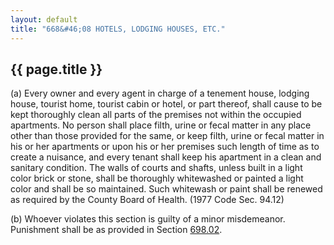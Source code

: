 ```yaml
---
layout: default 
title: "668&#46;08 HOTELS, LODGING HOUSES, ETC."
---
```


{{ page.title }}
----------------

​(a) Every owner and every agent in charge of a tenement house, lodging
house, tourist home, tourist cabin or hotel, or part thereof, shall
cause to be kept thoroughly clean all parts of the premises not within
the occupied apartments. No person shall place filth, urine or fecal
matter in any place other than those provided for the same, or keep
filth, urine or fecal matter in his or her apartments or upon his or her
premises such length of time as to create a nuisance, and every tenant
shall keep his apartment in a clean and sanitary condition. The walls of
courts and shafts, unless built in a light color brick or stone, shall
be thoroughly whitewashed or painted a light color and shall be so
maintained. Such whitewash or paint shall be renewed as required by the
County Board of Health. (1977 Code Sec. 94.12)

​(b) Whoever violates this section is guilty of a minor misdemeanor.
Punishment shall be as provided in Section [698.02](38e2f631.html).
